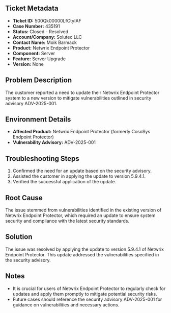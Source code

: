 ## Ticket Metadata
- **Ticket ID:** 500Qk00000LfCtyIAF
- **Case Number:** 435191
- **Status:** Closed - Resolved
- **Account/Company:** Solutec LLC
- **Contact Name:** Moik Barmack
- **Product:** Netwrix Endpoint Protector
- **Component:** Server
- **Feature:** Server Upgrade
- **Version:** None

## Problem Description
The customer reported a need to update their Netwrix Endpoint Protector system to a new version to mitigate vulnerabilities outlined in security advisory ADV-2025-001.

## Environment Details
- **Affected Product:** Netwrix Endpoint Protector (formerly CosoSys Endpoint Protector)
- **Vulnerability Advisory:** ADV-2025-001

## Troubleshooting Steps
1. Confirmed the need for an update based on the security advisory.
2. Assisted the customer in applying the update to version 5.9.4.1.
3. Verified the successful application of the update.

## Root Cause
The issue stemmed from vulnerabilities identified in the existing version of Netwrix Endpoint Protector, which required an update to ensure system security and compliance with the latest security standards.

## Solution
The issue was resolved by applying the update to version 5.9.4.1 of Netwrix Endpoint Protector. This update addressed the vulnerabilities specified in the security advisory.

## Notes
- It is crucial for users of Netwrix Endpoint Protector to regularly check for updates and apply them promptly to mitigate potential security risks.
- Future cases should reference the security advisory ADV-2025-001 for guidance on vulnerabilities and necessary actions.
